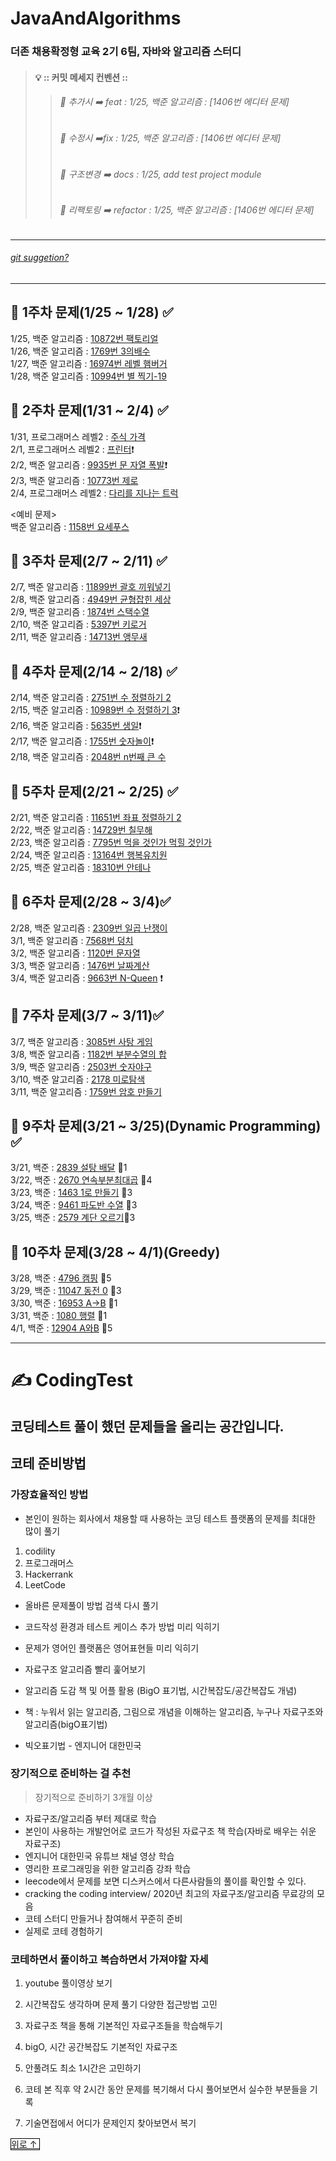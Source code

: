 # JavaAndAlgorithms
### 더존 채용확정형 교육 2기 6팀, 자바와 알고리즘 스터디 </br>
>#### 💡 :: 커밋 메세지 컨벤션 ::
>>###### 📌 추가시 ➡️ feat : 1/25, 백준 알고리즘 : [1406번 에디터 문제] </br>
>>###### 📌 수정시  ➡️fix : 1/25, 백준 알고리즘 : [1406번 에디터 문제] </br>
>>###### 📌 구조변경 ➡️ docs : 1/25, add test project module  </br>
>>###### 📌 리팩토링 ➡️ refactor : 1/25, 백준 알고리즘 : [1406번 에디터 문제] </br>

---

###### [git suggetion?](https://nesoy.github.io/articles/2019-11/Github-suggestion) </br>

---
## 👀 1주차 문제(1/25 ~ 1/28) ✅
1/25, 백준 알고리즘  : [10872번 팩토리얼](https://www.acmicpc.net/problem/10872) </br>
1/26, 백준 알고리즘  : [1769번 3의배수](https://www.acmicpc.net/problem/1769) </br>
1/27, 백준 알고리즘  : [16974번 레벨 햄버거](https://www.acmicpc.net/problem/16974) </br>
1/28, 백준 알고리즘  : [10994번 별 찍기-19](https://www.acmicpc.net/problem/10994) </br>

## 👀 2주차 문제(1/31 ~ 2/4) ✅
1/31, 프로그래머스 레벨2 : [주식 가격](https://programmers.co.kr/learn/courses/30/lessons/42584) </br>
2/1, 프로그래머스 레벨2 : [프린터](https://programmers.co.kr/learn/courses/30/lessons/42587)❗️ </br>
2/2, 백준 알고리즘  : [9935번 문 자열 폭발](https://www.acmicpc.net/problem/9935)❗️</br> 
2/3, 백준 알고리즘  : [10773번 제로](https://www.acmicpc.net/problem/10773) </br>
2/4, 프로그래머스 레벨2 : [다리를 지나는 트럭](https://programmers.co.kr/learn/courses/30/lessons/42583) </br>

<예비 문제></br>
백준 알고리즘  : [1158번 요세푸스](https://www.acmicpc.net/problem/1158) </br>

## 👀 3주차 문제(2/7 ~ 2/11) ✅
2/7, 백준 알고리즘 : [11899번 괄호 끼워넣기](https://www.acmicpc.net/problem/11899) </br>
2/8, 백준 알고리즘 : [4949번 균형잡힌 세상](https://www.acmicpc.net/problem/4949) </br>
2/9, 백준 알고리즘 : [1874번 스택수열](https://www.acmicpc.net/problem/1874) </br>
2/10, 백준 알고리즘 : [5397번 키로거](https://www.acmicpc.net/problem/5397) </br> 
2/11, 백준 알고리즘 : [14713번 앵무새](https://www.acmicpc.net/problem/14713) </br>

## 👀 4주차 문제(2/14 ~ 2/18) ✅
2/14, 백준 알고리즘 : [2751번 수 정렬하기 2](https://www.acmicpc.net/problem/2751) </br>
2/15, 백준 알고리즘 : [10989번 수 정렬하기 3](https://www.acmicpc.net/problem/10989)❗️</br>
2/16, 백준 알고리즘 : [5635번 생일](https://www.acmicpc.net/problem/5635)❗️ </br> 
2/17, 백준 알고리즘 : [1755번 숫자놀이](https://www.acmicpc.net/problem/1755)❗️ </br> 
2/18, 백준 알고리즘 : [2048번 n번째 큰 수](https://www.acmicpc.net/problem/2075) </br>

## 👀 5주차 문제(2/21 ~ 2/25) ✅
2/21, 백준 알고리즘 : [11651번 좌표 정렬하기 2](https://www.acmicpc.net/problem/11651) </br>
2/22, 백준 알고리즘 : [14729번 칠무해](https://www.acmicpc.net/problem/14729) </br>
2/23, 백준 알고리즘 : [7795번 먹을 것인가 먹힐 것인가](https://www.acmicpc.net/problem/7795) </br>
2/24, 백준 알고리즘 : [13164번 행복유치원](https://www.acmicpc.net/problem/13164) </br>
2/25, 백준 알고리즘 : [18310번 안테나](https://www.acmicpc.net/problem/18310) </br> 

## 👀 6주차 문제(2/28 ~ 3/4)✅
2/28, 백준 알고리즘 : [2309번 일곱 난쟁이](https://www.acmicpc.net/problem/2309) </br>
3/1, 백준 알고리즘 : [7568번 덩치](https://www.acmicpc.net/problem/7568) </br>
3/2, 백준 알고리즘 : [1120번 문자열](https://www.acmicpc.net/problem/1120) </br>
3/3, 백준 알고리즘 : [1476번 날짜계산](https://www.acmicpc.net/problem/1476) </br>
3/4, 백준 알고리즘 : [9663번 N-Queen](https://www.acmicpc.net/problem/9663) ❗️</br> 

## 👀 7주차 문제(3/7 ~ 3/11)✅
3/7, 백준 알고리즘 : [3085번 사탕 게임](https://www.acmicpc.net/problem/3085) </br>
3/8, 백준 알고리즘 : [1182번 부분수열의 합](https://www.acmicpc.net/problem/1182) </br>
3/9, 백준 알고리즘 : [2503번 숫자야구](https://www.acmicpc.net/problem/2503) </br>
3/10, 백준 알고리즘 : [2178 미로탐색](https://www.acmicpc.net/problem/2178) </br>
3/11, 백준 알고리즘 : [1759번 암호 만들기](https://www.acmicpc.net/problem/1759) </br>

## 👀 9주차 문제(3/21 ~ 3/25)(Dynamic Programming) ✅
3/21, 백준 : [2839 설탕 배달](https://www.acmicpc.net/problem/2839) 🥉1 </br>
3/22, 백준 : [2670 연속부분최대곱](https://www.acmicpc.net/problem/2670) 🥈4 </br>
3/23, 백준 : [1463 1로 만들기](https://www.acmicpc.net/problem/1463) 🥈3 </br>
3/24, 백준 : [9461 파도반 수열](https://www.acmicpc.net/problem/9461)  🥈3   </br>
3/25, 백준 : [2579 계단 오르기](https://www.acmicpc.net/problem/2579)🥈3 </br>

## 👀 10주차 문제(3/28 ~ 4/1)(Greedy)

3/28, 백준 : [4796 캠핑](https://www.acmicpc.net/problem/4796) 🥈5</br>
3/29, 백준 : [11047 동전 0](https://www.acmicpc.net/problem/11047) 🥈3</br>
3/30, 백준 : [16953 A->B](https://www.acmicpc.net/problem/16953) 🥈1</br>
3/31, 백준 : [1080 행렬](https://www.acmicpc.net/problem/1080) 🥈1</br>
4/1, 백준 : [12904 A와B](https://www.acmicpc.net/problem/12904) 🥇5</br>


---

# ✍️ CodingTest

코딩테스트 풀이 했던 문제들을 올리는 공간입니다.
---

## 코테 준비방법

### 가장효율적인 방법
- 본인이 원하는 회사에서 채용할 때 사용하는 코딩 테스트 플랫폼의 문제를 최대한 많이 풀기

1. codility
2. 프로그래머스
3. Hackerrank
4. LeetCode

- 올바른 문제풀이 방법 검색 다시 풀기

- 코드작성 환경과 테스트 케이스 추가 방법 미리 익히기

- 문제가 영어인 플랫폼은 영어표현들 미리 익히기

- 자료구조 알고리즘 빨리 훑어보기 

- 알고리즘 도감 책 및 어플 활용 (BigO 표기법, 시간복잡도/공간복잡도 개념)

- 책 : 누워서 읽는 알고리즘, 그림으로 개념을 이해하는 알고리즘, 누구나 자료구조와 알고리즘(bigO표기법)

- 빅오표기법 - 엔지니어 대한민국 

### 장기적으로 준비하는 걸 추천

> 장기적으로 준비하기 3개월 이상

- 자료구조/알고리즘 부터 제대로 학습
- 본인이 사용하는 개발언어로 코드가 작성된 자료구조 책 학습(자바로 배우는 쉬운 자료구조)
- 엔지니어 대한민국 유튜브 채널 영상 학습
- 영리한 프로그래밍을 위한 알고리즘 강좌 학습
- leecode에서 문제를 보면 디스커스에서 다른사람들의 풀이를 확인할 수 있다.
- cracking the coding interview/ 2020년 최고의 자료구조/알고리즘 무료강의 모음
- 코테 스터디 만들거나 참여해서 꾸준히 준비
- 실제로 코테 경험하기 

### 코테하면서 풀이하고 복습하면서 가져야할 자세

1. youtube 풀이영상 보기 

2. 시간복잡도 생각하며 문제 풀기 다양한 접근방법 고민

3. 자료구조 책을 통해 기본적인 자료구조들을 학습해두기

4. bigO, 시간 공간복잡도 기본적인 자료구조

5. 안풀려도 최소 1시간은 고민하기 

6. 코테 본 직후 약 2시간 동안 문제를 복기해서 다시 풀어보면서 실수한 부분들을 기록 

7. 기술면접에서 어디가 문제인지 찾아보면서 복기 

<a href="#top" style="border:1px solid black">위로 ↑ </a> &nbsp;
